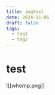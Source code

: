```yaml
---
title: imgtest
date: 2024-11-06
draft: false
tags:
  - tag1
  - tag2
---
```



# test

![[whomp.png]]



